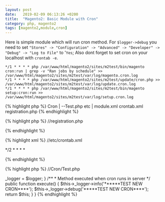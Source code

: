 ```yaml
---
layout: post
date:   2019-02-09 06:13:26 +0200
title:  "Magento2: Basic Module with Cron"
category: php, magento2
tags: [magento2,module,cron]
---
```


Here is simple module which will run cron method. For `$logger->debug` you need to set `"Stores" -> "Configuration" -> "Advanced" -> "Developer" -> "Debug" -> "Log to File"` to '`Yes`;
Also dont forget to set cron on your localhost with `crontab -e`.

```
*/1 * * * * php /var/www/html/magento2/sites/m2test/bin/magento cron:run | grep -v "Ran jobs by schedule" >> /var/www/html/magento2/sites/m2test/var/log/magento.cron.log
*/1 * * * * php /var/www/html/magento2/sites/m2test/update/cron.php >> /var/www/html/magento2/sites/m2test/var/log/update.cron.log
*/1 * * * * php /var/www/html/magento2/sites/m2test/bin/magento setup:cron:run >> /var/www/html/magento2/sites/m2test/var/log/setup.cron.log

```



{% highlight php %}
Cron
 |
 --Test.php
etc
 |
 module.xml
 crontab.xml
registration.php
{% endhighlight %}


{% highlight php %}
//registration.php
<?php

\Magento\Framework\Component\ComponentRegistrar::register(
    \Magento\Framework\Component\ComponentRegistrar::MODULE,
    'MichalMachovic_CronTest',
    __DIR__
);
{% endhighlight %}


{% highlight xml %}
//etc/module.xml
<?xml version="1.0"?>

<config xmlns:xsi="http://www.w3.org/2001/XMLSchema-instance" xsi:noNamespaceSchemaLocation="urn:magento:framework:Module/etc/module.xsd">
  <module name="MichalMachovic_CronTest" setup_version="0.0.1"></module>
</config>
{% endhighlight %}

{% highlight xml %}
//etc/crontab.xml

<?xml version="1.0"?>
  <config xmlns:xsi="http://www.w3.org/2001/XMLSchema-instance" xsi:noNamespaceSchemaLocation="urn:magento:module:Magento_Cron:etc/crontab.xsd">
    <group id="default">
      <job name="your_cron_name" instance="MichalMachovic\CronTest\Cron\Test" method="execute">
        <schedule>*/2 * * * *</schedule>
      </job>
    </group>
  </config>

{% endhighlight %}

{% highlight php %}
//Cron/Test.php
<?php
namespace Gateway3D\AutoImport\Cron;
 
class Test {
 
    protected $_logger;
 
    public function __construct(
        \Psr\Log\LoggerInterface $logger
    ) {
        $this->_logger = $logger;
    }
    
    /**
     * Method executed when cron runs in server
     */
    public function execute() {
        $this->_logger->info('******TEST NEW CRON****');
        $this->_logger->debug('*****TEST NEW CRON****');
        return $this;
    }
}
{% endhighlight %}
